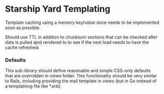 # Starship Yard Templating 
Template caching using a memory key/value store needs to be implemented soon as
possible.

Should use TTL in addition to chunksum sections that can be checked after data
is pulled ajnd rendered to to see if the next load needs to have the cache
refreshed.

### Defaults
This sub-library should define reasonable and simple CSS-only defaults that are
overridden in views folder. This functionality should be very similar to Rails,
including providing the mail template in views (but in Go instead of a
templatinng file like *.erb).
